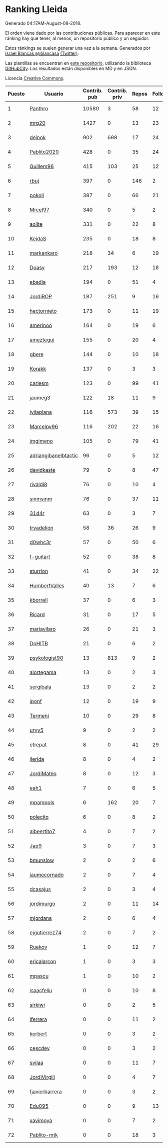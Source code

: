 # Ranking Lleida

Generado 04:17AM-August-08-2018.

El orden viene dado por las contribuciones públicas. Para aparecer en este ránking hay que tener, al menos, un repositorio público y un seguidor.

Estos ránkings se suelen generar una vez a la semana. Generados por [Israel Blancas @iblancasa](https://github.com/iblancasa/) [(Twitter)](https://twitter.com/iblancasa).

Las plantillas se encuentran en [este repositorio](https://github.com/iblancasa/GH-Spanish-Ranking), utilizando la biblioteca [GitHubCity](https://github.com/iblancasa/GitHubCity). Los resultados están disponibles en MD y en JSON.

Licencia [Creative Commons](https://creativecommons.org/licenses/by/4.0/).

| Puesto   |  Usuario  | Contrib. pub | Contrib. priv |Repos| Followers | Desde |  Avatar  |
|----------|-----------|--------------|---------------|-----|-----------|-------|----------|
|1|[Panthro](https://github.com/Panthro)|10580|3|58|12|2012-03-22|![Panthro]()|
|2|[mrg20](https://github.com/mrg20)|1427|0|13|23|2016-02-22|![mrg20]()|
|3|[deinok](https://github.com/deinok)|902|698|17|24|2014-02-04|![deinok]()|
|4|[Pablito2020](https://github.com/Pablito2020)|428|0|35|24|2016-04-24|![Pablito2020]()|
|5|[Guillem96](https://github.com/Guillem96)|415|103|25|12|2016-08-27|![Guillem96]()|
|6|[rbuj](https://github.com/rbuj)|397|0|146|2|2014-12-12|![rbuj]()|
|7|[pokoli](https://github.com/pokoli)|387|0|66|21|2011-10-30|![pokoli]()|
|8|[Mrcel97](https://github.com/Mrcel97)|340|0|5|2|2017-11-07|![Mrcel97]()|
|9|[aolite](https://github.com/aolite)|331|0|22|8|2013-06-03|![aolite]()|
|10|[KeidaS](https://github.com/KeidaS)|235|0|18|8|2016-04-27|![KeidaS]()|
|11|[markankaro](https://github.com/markankaro)|218|34|6|19|2017-05-24|![markankaro]()|
|12|[Doasy](https://github.com/Doasy)|217|193|12|18|2016-01-29|![Doasy]()|
|13|[ebadia](https://github.com/ebadia)|194|0|51|4|2009-12-08|![ebadia]()|
|14|[JordiROP](https://github.com/JordiROP)|187|251|9|16|2016-02-08|![JordiROP]()|
|15|[hectornieto](https://github.com/hectornieto)|173|0|11|19|2014-04-15|![hectornieto]()|
|16|[amerinoo](https://github.com/amerinoo)|164|0|19|6|2015-02-16|![amerinoo]()|
|17|[ameztegui](https://github.com/ameztegui)|155|0|20|4|2014-07-02|![ameztegui]()|
|18|[gbere](https://github.com/gbere)|144|0|10|18|2012-01-13|![gbere]()|
|19|[Korakk](https://github.com/Korakk)|137|0|3|3|2017-11-20|![Korakk]()|
|20|[carlesm](https://github.com/carlesm)|123|0|99|41|2008-05-01|![carlesm]()|
|21|[jaumeg3](https://github.com/jaumeg3)|122|18|11|9|2016-07-14|![jaumeg3]()|
|22|[jvilaplana](https://github.com/jvilaplana)|116|573|39|15|2011-04-15|![jvilaplana]()|
|23|[Marcelpv96](https://github.com/Marcelpv96)|116|202|22|16|2016-11-15|![Marcelpv96]()|
|24|[jmgimeno](https://github.com/jmgimeno)|105|0|79|41|2011-04-08|![jmgimeno]()|
|25|[adriangibanelbtactic](https://github.com/adriangibanelbtactic)|96|0|5|12|2012-01-15|![adriangibanelbtactic]()|
|26|[davidkaste](https://github.com/davidkaste)|79|0|8|47|2011-11-16|![davidkaste]()|
|27|[rivaldi8](https://github.com/rivaldi8)|76|0|10|4|2011-11-11|![rivaldi8]()|
|28|[sinmsinm](https://github.com/sinmsinm)|76|0|37|11|2012-05-16|![sinmsinm]()|
|29|[31d4r](https://github.com/31d4r)|63|0|3|7|2017-08-12|![31d4r]()|
|30|[tryadelion](https://github.com/tryadelion)|58|36|26|9|2013-03-05|![tryadelion]()|
|31|[d0whc3r](https://github.com/d0whc3r)|57|0|50|6|2012-01-25|![d0whc3r]()|
|32|[f-guitart](https://github.com/f-guitart)|52|0|38|8|2014-03-09|![f-guitart]()|
|33|[sturrion](https://github.com/sturrion)|41|0|34|22|2013-08-23|![sturrion]()|
|34|[HumbertValles](https://github.com/HumbertValles)|40|13|7|6|2017-02-13|![HumbertValles]()|
|35|[kborrell](https://github.com/kborrell)|37|0|6|3|2015-02-17|![kborrell]()|
|36|[Ricard](https://github.com/Ricard)|31|0|17|5|2009-12-13|![Ricard]()|
|37|[mariavilaro](https://github.com/mariavilaro)|26|0|21|3|2015-01-13|![mariavilaro]()|
|38|[DoHITB](https://github.com/DoHITB)|21|0|6|2|2016-01-19|![DoHITB]()|
|39|[psykologist90](https://github.com/psykologist90)|13|813|9|2|2013-09-05|![psykologist90]()|
|40|[alortegama](https://github.com/alortegama)|13|0|2|3|2015-02-03|![alortegama]()|
|41|[sergibala](https://github.com/sergibala)|13|0|2|2|2018-02-13|![sergibala]()|
|42|[jponf](https://github.com/jponf)|12|0|19|9|2013-03-13|![jponf]()|
|43|[Termeni](https://github.com/Termeni)|10|0|29|8|2014-03-10|![Termeni]()|
|44|[uryy5](https://github.com/uryy5)|9|0|2|2|2014-10-07|![uryy5]()|
|45|[etrepat](https://github.com/etrepat)|8|0|41|29|2009-11-04|![etrepat]()|
|46|[jlerida](https://github.com/jlerida)|8|0|4|2|2015-05-12|![jlerida]()|
|47|[JordiMateo](https://github.com/JordiMateo)|8|0|12|3|2016-03-10|![JordiMateo]()|
|48|[eah1](https://github.com/eah1)|7|0|6|5|2015-02-17|![eah1]()|
|49|[mpampols](https://github.com/mpampols)|6|162|20|7|2010-11-12|![mpampols]()|
|50|[polecito](https://github.com/polecito)|6|0|8|2|2013-07-30|![polecito]()|
|51|[albeertito7](https://github.com/albeertito7)|4|0|7|2|2017-02-13|![albeertito7]()|
|52|[Jap9](https://github.com/Jap9)|3|0|7|3|2016-02-09|![Jap9]()|
|53|[bmunslow](https://github.com/bmunslow)|2|0|2|6|2010-06-03|![bmunslow]()|
|54|[jaumecornado](https://github.com/jaumecornado)|2|0|7|4|2011-02-14|![jaumecornado]()|
|55|[dcasajus](https://github.com/dcasajus)|2|0|3|4|2014-03-25|![dcasajus]()|
|56|[jordimurgo](https://github.com/jordimurgo)|2|0|11|14|2013-10-23|![jordimurgo]()|
|57|[mjordana](https://github.com/mjordana)|2|0|6|4|2014-11-19|![mjordana]()|
|58|[ejgutierrez74](https://github.com/ejgutierrez74)|2|0|7|2|2015-03-14|![ejgutierrez74]()|
|59|[Ruekov](https://github.com/Ruekov)|1|0|12|7|2010-12-27|![Ruekov]()|
|60|[ericalarcon](https://github.com/ericalarcon)|1|0|3|3|2013-08-28|![ericalarcon]()|
|61|[mpascu](https://github.com/mpascu)|1|0|10|2|2015-02-12|![mpascu]()|
|62|[isaacfeliu](https://github.com/isaacfeliu)|0|0|10|8|2008-04-10|![isaacfeliu]()|
|63|[sirkiwi](https://github.com/sirkiwi)|0|0|2|5|2011-07-01|![sirkiwi]()|
|64|[iferrera](https://github.com/iferrera)|0|0|11|2|2011-09-23|![iferrera]()|
|65|[korbert](https://github.com/korbert)|0|0|3|2|2013-03-08|![korbert]()|
|66|[cescdev](https://github.com/cescdev)|0|0|3|2|2013-09-20|![cescdev]()|
|67|[svilaa](https://github.com/svilaa)|0|0|11|7|2013-09-23|![svilaa]()|
|68|[JordiVirgili](https://github.com/JordiVirgili)|0|0|4|7|2013-11-27|![JordiVirgili]()|
|69|[fjavierbarrera](https://github.com/fjavierbarrera)|0|0|3|2|2014-12-16|![fjavierbarrera]()|
|70|[Edu095](https://github.com/Edu095)|0|0|9|13|2015-04-07|![Edu095]()|
|71|[xavimoya](https://github.com/xavimoya)|0|0|7|2|2014-11-25|![xavimoya]()|
|72|[Pablito-mtk](https://github.com/Pablito-mtk)|0|0|18|3|2016-09-29|![Pablito-mtk]()|
